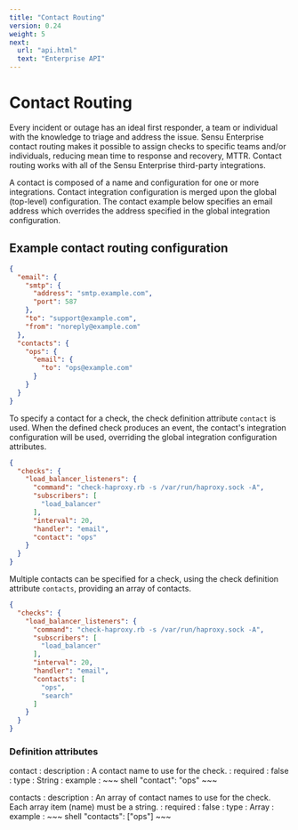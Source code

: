 ```yaml
---
title: "Contact Routing"
version: 0.24
weight: 5
next:
  url: "api.html"
  text: "Enterprise API"
---
```


# Contact Routing

Every incident or outage has an ideal first responder, a team or individual with the knowledge to triage and address the issue. Sensu Enterprise contact routing makes it possible to assign checks to specific teams and/or individuals, reducing mean time to response and recovery, MTTR. Contact routing works with all of the Sensu Enterprise third-party integrations.

A contact is composed of a name and configuration for one or more integrations. Contact integration configuration is merged upon the global (top-level) configuration. The contact example below specifies an email address which overrides the address specified in the global integration configuration.

## Example contact routing configuration

~~~ json
{
  "email": {
    "smtp": {
      "address": "smtp.example.com",
      "port": 587
    },
    "to": "support@example.com",
    "from": "noreply@example.com"
  },
  "contacts": {
    "ops": {
      "email": {
        "to": "ops@example.com"
      }
    }
  }
}
~~~

To specify a contact for a check, the check definition attribute `contact` is used. When the defined check produces an event, the contact's integration configuration will be used, overriding the global integration configuration attributes.

~~~ json
{
  "checks": {
    "load_balancer_listeners": {
      "command": "check-haproxy.rb -s /var/run/haproxy.sock -A",
      "subscribers": [
        "load_balancer"
      ],
      "interval": 20,
      "handler": "email",
      "contact": "ops"
    }
  }
}
~~~

Multiple contacts can be specified for a check, using the check definition attribute `contacts`, providing an array of contacts.

~~~ json
{
  "checks": {
    "load_balancer_listeners": {
      "command": "check-haproxy.rb -s /var/run/haproxy.sock -A",
      "subscribers": [
        "load_balancer"
      ],
      "interval": 20,
      "handler": "email",
      "contacts": [
        "ops",
        "search"
      ]
    }
  }
}
~~~

### Definition attributes

contact
: description
  : A contact name to use for the check.
: required
  : false
: type
  : String
: example
  : ~~~ shell
    "contact": "ops"
    ~~~

contacts
: description
  : An array of contact names to use for the check. Each array item (name) must be a string.
: required
  : false
: type
  : Array
: example
  : ~~~ shell
    "contacts": ["ops"]
    ~~~
